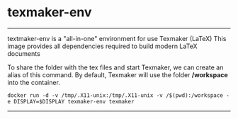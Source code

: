 # texmaker-env
-------------

textmaker-env is a "all-in-one" environment for use Texmaker (LaTeX) 
This image provides all dependencies required to build modern LaTeX documents 

To share the folder with the tex files and start Texmaker, we can create an alias of this command. By default, Texmaker
will use the folder **/workspace** into the container. 

    docker run -d -v /tmp/.X11-unix:/tmp/.X11-unix -v /$(pwd):/workspace -e DISPLAY=$DISPLAY texmaker-env texmaker



----------
